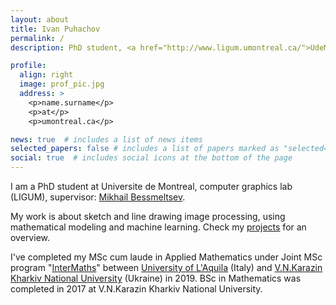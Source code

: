 ```yaml
---
layout: about
title: Ivan Puhachov
permalink: /
description: PhD student, <a href="http://www.ligum.umontreal.ca/">UdeM, LIGUM</a>

profile:
  align: right
  image: prof_pic.jpg
  address: >
    <p>name.surname</p>
    <p>at</p>
    <p>umontreal.ca</p>

news: true  # includes a list of news items
selected_papers: false # includes a list of papers marked as "selected={true}"
social: true  # includes social icons at the bottom of the page
---
```


I am a PhD student at Universite de Montreal, computer graphics lab (LIGUM), supervisor: <a href="http://www-labs.iro.umontreal.ca/~bmpix/">Mikhail Bessmeltsev</a>. 

My work is about sketch and line drawing image processing, using mathematical modeling and machine learning. Check my <a href="/projects/">projects</a> for an overview.

I've completed my MSc cum laude in Applied Mathematics under Joint MSc program "[InterMaths](http://www.intermaths.eu/)" between [University of L'Aquila](https://www.univaq.it/en/) (Italy) and [V.N.Karazin Kharkiv National University](https://www.univer.kharkov.ua/) (Ukraine) in 2019. BSc in Mathematics was completed in 2017 at V.N.Karazin Kharkiv National University.
